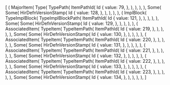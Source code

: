 [
    (
        MajorItem(
            Type(
                TypePath(
                    ItemPathId(
                        Id {
                            value: 79,
                        },
                    ),
                ),
            ),
        ),
        Some(
            Some(
                HirDefnVersionStamp(
                    Id {
                        value: 128,
                    },
                ),
            ),
        ),
    ),
    (
        ImplBlock(
            TypeImplBlock(
                TypeImplBlockPath(
                    ItemPathId(
                        Id {
                            value: 121,
                        },
                    ),
                ),
            ),
        ),
        Some(
            Some(
                HirDefnVersionStamp(
                    Id {
                        value: 129,
                    },
                ),
            ),
        ),
    ),
    (
        AssociatedItem(
            TypeItem(
                TypeItemPath(
                    ItemPathId(
                        Id {
                            value: 219,
                        },
                    ),
                ),
            ),
        ),
        Some(
            Some(
                HirDefnVersionStamp(
                    Id {
                        value: 130,
                    },
                ),
            ),
        ),
    ),
    (
        AssociatedItem(
            TypeItem(
                TypeItemPath(
                    ItemPathId(
                        Id {
                            value: 220,
                        },
                    ),
                ),
            ),
        ),
        Some(
            Some(
                HirDefnVersionStamp(
                    Id {
                        value: 131,
                    },
                ),
            ),
        ),
    ),
    (
        AssociatedItem(
            TypeItem(
                TypeItemPath(
                    ItemPathId(
                        Id {
                            value: 221,
                        },
                    ),
                ),
            ),
        ),
        Some(
            Some(
                HirDefnVersionStamp(
                    Id {
                        value: 132,
                    },
                ),
            ),
        ),
    ),
    (
        AssociatedItem(
            TypeItem(
                TypeItemPath(
                    ItemPathId(
                        Id {
                            value: 222,
                        },
                    ),
                ),
            ),
        ),
        Some(
            Some(
                HirDefnVersionStamp(
                    Id {
                        value: 133,
                    },
                ),
            ),
        ),
    ),
    (
        AssociatedItem(
            TypeItem(
                TypeItemPath(
                    ItemPathId(
                        Id {
                            value: 223,
                        },
                    ),
                ),
            ),
        ),
        Some(
            Some(
                HirDefnVersionStamp(
                    Id {
                        value: 134,
                    },
                ),
            ),
        ),
    ),
]
